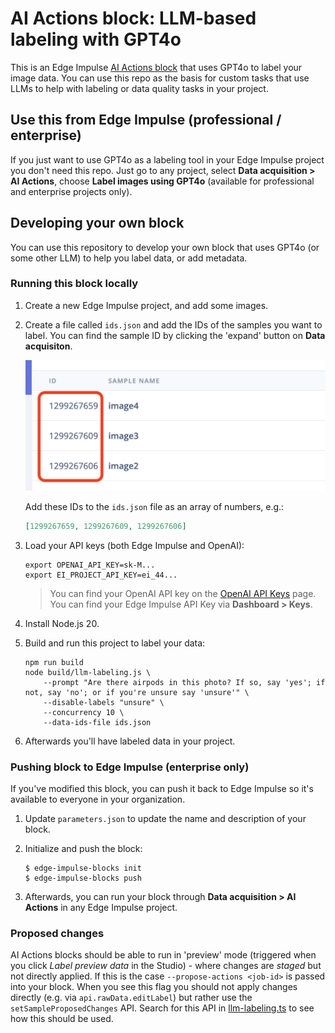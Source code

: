 # AI Actions block: LLM-based labeling with GPT4o

This is an Edge Impulse [AI Actions block](https://docs.edgeimpulse.com/docs/edge-impulse-studio/organizations/custom-blocks/transformation-blocks) that uses GPT4o to label your image data. You can use this repo as the basis for custom tasks that use LLMs to help with labeling or data quality tasks in your project.

## Use this from Edge Impulse (professional / enterprise)

If you just want to use GPT4o as a labeling tool in your Edge Impulse project you don't need this repo. Just go to any project, select **Data acquisition > AI Actions**, choose **Label images using GPT4o** (available for professional and enterprise projects only).

## Developing your own block

You can use this repository to develop your own block that uses GPT4o (or some other LLM) to help you label data, or add metadata.

### Running this block locally

1. Create a new Edge Impulse project, and add some images.
2. Create a file called `ids.json` and add the IDs of the samples you want to label. You can find the sample ID by clicking the 'expand' button on **Data acquisiton**.

    ![Finding IDs](images/find_ids.png)

    Add these IDs to the `ids.json` file as an array of numbers, e.g.:

    ```json
    [1299267659, 1299267609, 1299267606]
    ```

3. Load your API keys (both Edge Impulse and OpenAI):

    ```
    export OPENAI_API_KEY=sk-M...
    export EI_PROJECT_API_KEY=ei_44...
    ```

    > You can find your OpenAI API key on the [OpenAI API Keys](https://platform.openai.com/api-keys) page. You can find your Edge Impulse API Key via **Dashboard > Keys**.

4. Install Node.js 20.
5. Build and run this project to label your data:

    ```
    npm run build
    node build/llm-labeling.js \
        --prompt "Are there airpods in this photo? If so, say 'yes'; if not, say 'no'; or if you're unsure say 'unsure'" \
        --disable-labels "unsure" \
        --concurrency 10 \
        --data-ids-file ids.json
    ```

6. Afterwards you'll have labeled data in your project.

### Pushing block to Edge Impulse (enterprise only)

If you've modified this block, you can push it back to Edge Impulse so it's available to everyone in your organization.

1. Update `parameters.json` to update the name and description of your block.
2. Initialize and push the block:

    ```
    $ edge-impulse-blocks init
    $ edge-impulse-blocks push
    ```

3. Afterwards, you can run your block through **Data acquisition > AI Actions** in any Edge Impulse project.

### Proposed changes

AI Actions blocks should be able to run in 'preview' mode (triggered when you click *Label preview data* in the Studio) - where changes are _staged_ but not directly applied. If this is the case `--propose-actions <job-id>` is passed into your block. When you see this flag you should not apply changes directly (e.g. via `api.rawData.editLabel`) but rather use the `setSampleProposedChanges` API. Search for this API in [llm-labeling.ts](llm-labeling.ts) to see how this should be used.
